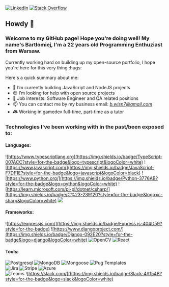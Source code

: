 <a href="https://www.linkedin.com/in/wisieneu/" target="_blank"><img alt="LinkedIn" src="https://img.shields.io/badge/LinkedIn-0077B5?style=for-the-badge&logo=linkedin&logoColor=white"></a>
<a href="https://stackoverflow.com/users/18636312/wisie"><img alt="Stack Overflow" src="https://img.shields.io/badge/Stack_Overflow-FE7A16?style=for-the-badge&logo=stack-overflow&logoColor=white"></img></a>

## Howdy :cowboy_hat_face:
### Welcome to my GitHub page! Hope you're doing well! My name's Bartłomiej, I'm a 22 years old <strong>Programming Enthuziast</strong> from Warsaw.</p>
<p> Currently working hard on building up my open-source portfolio, I hope you're here for this very thing :hugs:</p>

Here's a quick summary about me:

- 💭 I’m currently building JavaScript and NodeJS projects
- 😊 I’m looking for help with open source projects
- 💼 Job interests: Software Engineer and QA related positions 
- 📫 You can contact me by my business email: *b.wisn7@gmail.com*
- 🎮 Working in gamedev full-time, part-time as a tutor  

### Technologies I've been working with in the past/been exposed to:  

#### Languages:  
![https://www.typescriptlang.org](https://img.shields.io/badge/TypeScript-007ACC?style=for-the-badge&logo=typescript&logoColor=white) ![https://www.javascript.com/](https://img.shields.io/badge/JavaScript-F7DF1E?style=for-the-badge&logo=javascript&logoColor=black) ![https://www.python.org/](https://img.shields.io/badge/Python-3776AB?style=for-the-badge&logo=python&logoColor=white) ![https://learn.microsoft.com/pl-pl/dotnet/csharp/](https://img.shields.io/badge/C%23-239120?style=for-the-badge&logo=c-sharp&logoColor=white) ![](https://img.shields.io/badge/C%2B%2B-00599C?style=for-the-badge&logo=c%2B%2B&logoColor=white)  

#### Frameworks:  
  
![https://expressjs.com/](https://img.shields.io/badge/Express.js-404D59?style=for-the-badge) ![https://www.djangoproject.com/](https://img.shields.io/badge/Django-092E20?style=for-the-badge&logo=django&logoColor=white)  ![OpenCV](https://img.shields.io/badge/Opencv-1F71D3?style=for-the-badge&logo=opencv&logoColor=white)  ![React](https://img.shields.io/badge/React-20232A?style=for-the-badge&logo=react&logoColor=61DAFB)

#### Tools:  

![Postgresql](https://img.shields.io/badge/PostgreSQL-316192?style=for-the-badge&logo=postgresql&logoColor=white) ![MongoDB](https://img.shields.io/badge/MongoDB-%234ea94b.svg?style=for-the-badge&logo=mongodb&logoColor=white)  ![Mongoose](https://img.shields.io/badge/Mongoose-A72828?style=for-the-badge&logo=mongoose&logoColor=white) ![Pug Templates](https://img.shields.io/badge/Pug-FFF?style=for-the-badge&logo=pug&logoColor=A86454)  
![Jira](https://img.shields.io/badge/Jira-0052CC?style=for-the-badge&logo=Jira&logoColor=white) ![Stripe](https://img.shields.io/badge/Stripe-626CD9?style=for-the-badge&logo=Stripe&logoColor=white)  ![Azure](https://img.shields.io/badge/Azure-0089D6?style=for-the-badge&logo=microsoft-azure&logoColor=white)  
![Teams](https://img.shields.io/badge/Teams-6264A7?style=for-the-badge&logo=microsoft-teams&logoColor=white) ![https://slack.com/](https://img.shields.io/badge/Slack-4A154B?style=for-the-badge&logo=slack&logoColor=white)

